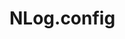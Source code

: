 # NLog.config
<?xml version="1.0" encoding="utf-8" ?>
<nlog xmlns="http://www.nlog-project.org/schemas/NLog.xsd"
      xmlns:xsi="http://www.w3.org/2001/XMLSchema-instance">

  <variable name="myvar" value="myvalue"/>
 
  <targets async="true">
    <target type="File" name="file" fileName="C:\Users\vicun\source\repos\NLogDemo\NLogDemo\log.txt" keepFileOpen="true"/> 
  </targets>

  <rules>   
    <logger name="*" minLevel="Debug" writeTo="file"/>  
  </rules>
</nlog>
